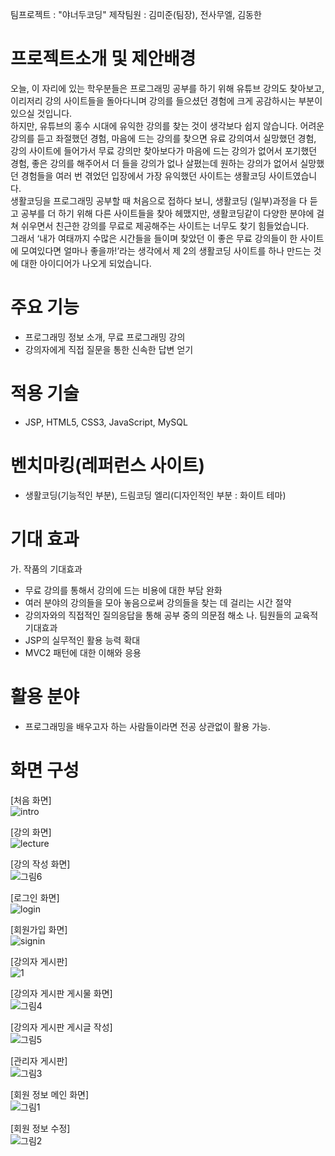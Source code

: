팀프로젝트 : "야너두코딩"
제작팀원 : 김미준(팀장), 전사무엘, 김동한

# 프로젝트소개 및 제안배경
오늘, 이 자리에 있는 학우분들은 프로그래밍 공부를 하기 위해 유튜브 강의도 찾아보고, 이리저리 강의 사이트들을 돌아다니며 강의를 들으셨던 경험에 크게 공감하시는 부분이 있으실 것입니다.    
하지만, 유튜브의 홍수 시대에 유익한 강의를 찾는 것이 생각보다 쉽지 않습니다. 어려운 강의를 듣고 좌절했던 경험, 마음에 드는 강의를 찾으면 유료 강의여서 실망했던 경험, 강의 사이트에 들어가서 무료 강의만 찾아보다가 마음에 드는 강의가 없어서 포기했던 경험, 좋은 강의를 해주어서 더 들을 강의가 없나 살폈는데 원하는 강의가 없어서 실망했던 경험들을 여러 번 겪었던 입장에서 가장 유익했던 사이트는 생활코딩 사이트였습니다.    
생활코딩을 프로그래밍 공부할 때 처음으로 접하다 보니, 생활코딩 (일부)과정을 다 듣고 공부를 더 하기 위해 다른 사이트들을 찾아 헤맸지만, 생활코딩같이 다양한 분야에 걸쳐 쉬우면서 친근한 강의를 무료로 제공해주는 사이트는 너무도 찾기 힘들었습니다.    
그래서 ‘내가 여태까지 수많은 시간들을 들이며 찾았던 이 좋은 무료 강의들이 한 사이트에 모여있다면 얼마나 좋을까!’라는 생각에서 제 2의 생활코딩 사이트를 하나 만드는 것에 대한 아이디어가 나오게 되었습니다.   

# 주요 기능
- 프로그래밍 정보 소개, 무료 프로그래밍 강의
- 강의자에게 직접 질문을 통한 신속한 답변 얻기

# 적용 기술
- JSP, HTML5, CSS3, JavaScript, MySQL

# 벤치마킹(레퍼런스 사이트)
- 생활코딩(기능적인 부분), 드림코딩 엘리(디자인적인 부분 : 화이트 테마)

# 기대 효과
가. 작품의 기대효과 
- 무료 강의를 통해서 강의에 드는 비용에 대한 부담 완화
- 여러 분야의 강의들을 모아 놓음으로써 강의들을 찾는 데 걸리는 시간 절약
- 강의자와의 직접적인 질의응답을 통해 공부 중의 의문점 해소
나. 팀원들의 교육적 기대효과
- JSP의 실무적인 활용 능력 확대
- MVC2 패턴에 대한 이해와 응용

# 활용 분야
- 프로그래밍을 배우고자 하는 사람들이라면 전공 상관없이 활용 가능.

# 화면 구성
[처음 화면]   
![intro](https://user-images.githubusercontent.com/78375169/178099426-56d9f8ae-4ee8-4c34-aa97-ee5191d514a0.jpg)
<br/>

[강의 화면]   
![lecture](https://user-images.githubusercontent.com/78375169/178099468-8f824fbb-036e-43d9-962a-d2337295fa56.jpg)
<br/>

[강의 작성 화면]   
![그림6](https://user-images.githubusercontent.com/78375169/178099637-d65436f3-ecfa-4b5a-b7cb-a2c01bc513bd.png)
<br/>

[로그인 화면]   
![login](https://user-images.githubusercontent.com/78375169/178099481-f9fc33ab-9ec0-4807-930a-2a66718b47f3.jpg)
<br/>

[회원가입 화면]   
![signin](https://user-images.githubusercontent.com/78375169/178099485-b419c14a-7ed5-4c0a-ab9c-f4f9dbbcf810.jpg)
<br/>

[강의자 게시판]   
![1](https://user-images.githubusercontent.com/78375169/178099501-5cfe5001-d43d-4c37-bcb7-3b8c2be14637.jpg)
<br/>

[강의자 게시판 게시물 화면]   
![그림4](https://user-images.githubusercontent.com/78375169/178099607-a2f87ae8-5d5a-4a15-a2d0-1d102bf8eb0f.png)
<br/>

[강의자 게시판 게시글 작성]   
![그림5](https://user-images.githubusercontent.com/78375169/178099623-926aff8f-1bd0-4175-9b19-e3dcfe076097.png)
<br/>

[관리자 게시판]   
![그림3](https://user-images.githubusercontent.com/78375169/178099565-d2f49453-826d-4d16-a970-800979d9ef56.png)
<br/>

[회원 정보 메인 화면]   
![그림1](https://user-images.githubusercontent.com/78375169/178099586-16c4149c-852c-4c98-b6fe-7c8bf9f46201.png)
<br/>

[회원 정보 수정]   
![그림2](https://user-images.githubusercontent.com/78375169/178099594-1804d030-e96a-4a56-9ac2-5ab2c9b2846c.png)
<br/>

